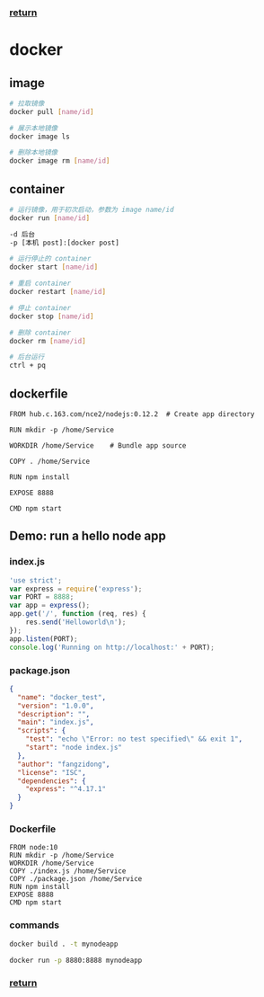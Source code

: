 ### [return](../README.md)

# docker 

## image

```bash
# 拉取镜像
docker pull [name/id]

# 展示本地镜像
docker image ls

# 删除本地镜像
docker image rm [name/id]
```

## container

```bash
# 运行镜像，用于初次启动，参数为 image name/id 
docker run [name/id]

-d 后台
-p [本机 post]:[docker post]

# 运行停止的 container
docker start [name/id]

# 重启 container
docker restart [name/id]

# 停止 container
docker stop [name/id]

# 删除 container
docker rm [name/id]

# 后台运行
ctrl + pq
```

## dockerfile

```
FROM hub.c.163.com/nce2/nodejs:0.12.2  # Create app directory

RUN mkdir -p /home/Service

WORKDIR /home/Service    # Bundle app source

COPY . /home/Service

RUN npm install

EXPOSE 8888

CMD npm start 
```

## Demo: run a hello node app

### index.js

```js
'use strict';
var express = require('express');
var PORT = 8888;
var app = express();
app.get('/', function (req, res) {
    res.send('Helloworld\n');
});
app.listen(PORT);
console.log('Running on http://localhost:' + PORT);
```

### package.json

```json
{
  "name": "docker_test",
  "version": "1.0.0",
  "description": "",
  "main": "index.js",
  "scripts": {
    "test": "echo \"Error: no test specified\" && exit 1",
    "start": "node index.js"
  },
  "author": "fangzidong",
  "license": "ISC",
  "dependencies": {
    "express": "^4.17.1"
  }
}
```

### Dockerfile

```
FROM node:10
RUN mkdir -p /home/Service
WORKDIR /home/Service
COPY ./index.js /home/Service
COPY ./package.json /home/Service
RUN npm install
EXPOSE 8888
CMD npm start
```

### commands

```bash
docker build . -t mynodeapp
```

```bash
docker run -p 8880:8888 mynodeapp
```

### [return](../README.md)